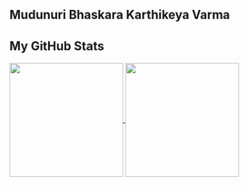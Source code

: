 ## Mudunuri Bhaskara Karthikeya Varma 

## My GitHub Stats

<a href="https://github.com/karthikmudunuri">
  <img height=200 align="center" src="https://github-readme-stats.vercel.app/api?username=karthikmudunuri&card_width=500" />
</a>
<a href="https://github.com/karthikmudunuri/eldoraui">
  <img height=200 align="center" src="https://github-readme-stats.vercel.app/api/top-langs?username=karthikmudunuri&layout=compact&langs_count=8&card_width=320" />
</a>




